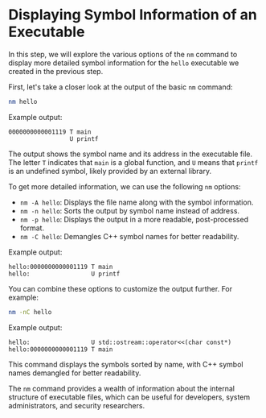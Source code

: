 # Displaying Symbol Information of an Executable

In this step, we will explore the various options of the `nm` command to display more detailed symbol information for the `hello` executable we created in the previous step.

First, let's take a closer look at the output of the basic `nm` command:

```bash
nm hello
```

Example output:

```
0000000000001119 T main
                 U printf
```

The output shows the symbol name and its address in the executable file. The letter `T` indicates that `main` is a global function, and `U` means that `printf` is an undefined symbol, likely provided by an external library.

To get more detailed information, we can use the following `nm` options:

- `nm -A hello`: Displays the file name along with the symbol information.
- `nm -n hello`: Sorts the output by symbol name instead of address.
- `nm -p hello`: Displays the output in a more readable, post-processed format.
- `nm -C hello`: Demangles C++ symbol names for better readability.

Example output:

```
hello:0000000000001119 T main
hello:                 U printf
```

You can combine these options to customize the output further. For example:

```bash
nm -nC hello
```

Example output:

```
hello:                 U std::ostream::operator<<(char const*)
hello:0000000000001119 T main
```

This command displays the symbols sorted by name, with C++ symbol names demangled for better readability.

The `nm` command provides a wealth of information about the internal structure of executable files, which can be useful for developers, system administrators, and security researchers.
